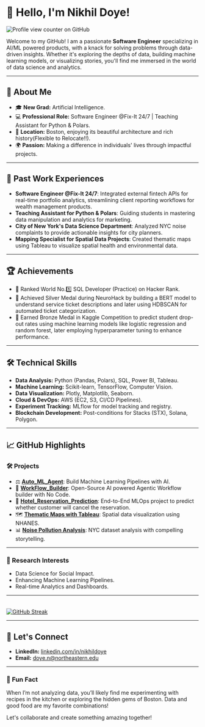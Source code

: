 # 👋 Hello, I'm Nikhil Doye!
![Profile view counter on GitHub](https://komarev.com/ghpvc/?username=nikhil-doye&style=for-the-badge)

Welcome to my GitHub! I am a passionate **Software Engineer** specializing in AI/ML powered products, with a knack for solving problems through data-driven insights. Whether it's exploring the depths of data, building machine learning models, or visualizing stories, you'll find me immersed in the world of data science and analytics.

---

## 🚀 About Me
- 🎓 **New Grad:** Artificial Intelligence.
- 💻 **Professional Role:** Software Engineer @Fix-It 24/7 | Teaching Assistant for Python & Polars.
- 📍 **Location:** Boston, enjoying its beautiful architecture and rich history(Flexible to Relocate!!).
- 🌍 **Passion:** Making a difference in individuals' lives through impactful projects.

---


## 🏢 Past Work Experiences
- **Software Engineer @Fix-It 24/7**: Integrated external fintech APIs for real-time portfolio analytics, streamlining client reporting workflows for wealth management products.
- **Teaching Assistant for Python & Polars**: Guiding students in mastering data manipulation and analytics for marketing.
- **City of New York's Data Science Department**: Analyzed NYC noise complaints to provide actionable insights for city planners.
- **Mapping Specialist for Spatial Data Projects**: Created thematic maps using Tableau to visualize spatial health and environmental data.

---

## 🏆 Achievements

- 🥇 Ranked World No.1️⃣ SQL Developer (Practice) on Hacker Rank.
- 🥈 Achieved Silver Medal during NeuroHack by building a BERT model to understand service ticket descriptions and later using HDBSCAN for automated ticket categorization.
- 🥉 Earned Bronze Medal in Kaggle Competition to predict student drop-out rates using machine learning models like logistic regression and random forest, later employing hyperparameter tuning to enhance performance.

---

## 🛠️ Technical Skills
- **Data Analysis:** Python (Pandas, Polars), SQL, Power BI, Tableau.
- **Machine Learning:** Scikit-learn, TensorFlow, Computer Vision.
- **Data Visualization:** Plotly, Matplotlib, Seaborn.
- **Cloud & DevOps:** AWS (EC2, S3, CI/CD Pipelines).
- **Experiment Tracking:** MLflow for model tracking and registry.
- **Blockchain Development:** Post-conditions for Stacks (STX), Solana, Polygon.

---

## 📈 GitHub Highlights
### 🛠 Projects
- ⚖️ [**Auto_ML_Agent**](https://github.com/Nikhil-Doye/auto-ml-agent): Build Machine Learning Pipelines with AI.
- 🍕 [**WorkFlow_Builder**](https://github.com/Nikhil-Doye/workflow-builder): Open-Source AI powered Agentic Workflow builder with No Code.
- 🌊 [**Hotel_Reservation_Prediction**](https://github.com/Nikhil-Doye/Hotel-Reservation-Prediction): End-to-End MLOps project to predict whether customer will cancel the reservation.
- 🗺️ [**Thematic Maps with Tableau**](https://public.tableau.com/app/profile/nikhil.doye/viz/EAI6120_Spatial_Data/Dashboard1): Spatial data visualization using NHANES.
- 📊 [**Noise Pollution Analysis**](https://github.com/Nikhil-Doye/NYC-Noise-Complaints-Analysis): NYC dataset analysis with compelling storytelling.

---

### 🔬 Research Interests
- Data Science for Social Impact.
- Enhancing Machine Learning Pipelines.
- Real-time Analytics and Dashboards.

---

  <div>
    <a href="https://git.io/streak-stats">
      <img src="https://github-readme-streak-stats-seven-azure.vercel.app?user=nikhil-doye&theme=tokyonight-duo&hide_border=true&short_numbers=true&date_format=j%20M%5B%20Y%5D&mode=weekly" alt="GitHub Streak" style="margin-top: 20px;"/>
    </a>
  </div>

---

## 🔗 Let's Connect
- **LinkedIn:** [linkedin.com/in/nikhildoye](https://linkedin.com/in/nikhildoye)
- **Email:** doye.n@northeastern.edu

---

### 🌟 Fun Fact
When I’m not analyzing data, you’ll likely find me experimenting with recipes in the kitchen or exploring the hidden gems of Boston. Data and good food are my favorite combinations!

Let's collaborate and create something amazing together!

